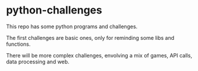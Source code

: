 # python-challenges

This repo has some python programs and challenges.

The first challenges are basic ones, only for reminding some libs and functions.

There will be more complex challenges, envolving a mix of games, API calls, data processing and web.
